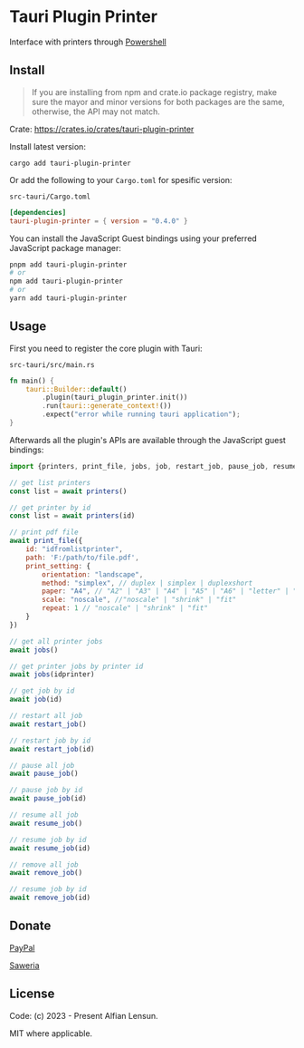 # Tauri Plugin Printer
Interface with printers through [Powershell](https://learn.microsoft.com/en-us/powershell/scripting/install/installing-powershell-on-windows?view=powershell-7.3)

## Install
> If you are installing from npm and crate.io package registry, make sure the mayor and minor versions for both packages are the same, otherwise, the API may not match.

Crate: https://crates.io/crates/tauri-plugin-printer

Install latest version:

`cargo add tauri-plugin-printer`

Or add the following to your `Cargo.toml` for spesific version:

`src-tauri/Cargo.toml`

```toml
[dependencies]
tauri-plugin-printer = { version = "0.4.0" }
```

You can install the JavaScript Guest bindings using your preferred JavaScript package manager:

```sh
pnpm add tauri-plugin-printer
# or
npm add tauri-plugin-printer
# or
yarn add tauri-plugin-printer
```

## Usage

First you need to register the core plugin with Tauri:

`src-tauri/src/main.rs`

```rust
fn main() {
    tauri::Builder::default()
        .plugin(tauri_plugin_printer.init())  
        .run(tauri::generate_context!())
        .expect("error while running tauri application");
}
```

Afterwards all the plugin's APIs are available through the JavaScript guest bindings:

```javascript
import {printers, print_file, jobs, job, restart_job, pause_job, resume_job, remove_job} from "tauri-plugin-printer";

// get list printers
const list = await printers()

// get printer by id
const list = await printers(id)

// print pdf file
await print_file({
    id: "idfromlistprinter",
    path: 'F:/path/to/file.pdf',
    print_setting: {
        orientation: "landscape",
        method: "simplex", // duplex | simplex | duplexshort
        paper: "A4", // "A2" | "A3" | "A4" | "A5" | "A6" | "letter" | "legal" | "tabloid"
        scale: "noscale", //"noscale" | "shrink" | "fit"
        repeat: 1 // "noscale" | "shrink" | "fit"
    }
})

// get all printer jobs
await jobs()

// get printer jobs by printer id 
await jobs(idprinter)

// get job by id
await job(id)

// restart all job
await restart_job()

// restart job by id
await restart_job(id)

// pause all job
await pause_job()

// pause job by id
await pause_job(id)

// resume all job 
await resume_job()

// resume job by id
await resume_job(id)

// remove all job
await remove_job()

// resume job by id
await remove_job(id)

```


## Donate
[PayPal](https://paypal.me/alfianlensun)

[Saweria](https://saweria.co/alfianlensun)

## License
Code: (c) 2023 - Present Alfian Lensun.

MIT where applicable.